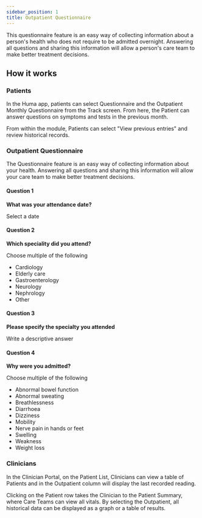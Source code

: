 ```yaml
---
sidebar_position: 1
title: Outpatient Questionnaire
---
```


This questionnaire feature is an easy way of collecting information about a person's health who does not require to be admitted overnight. Answering all questions and sharing this information will allow a person's care team to make better treatment decisions.

## How it works

### Patients
 
In the Huma app, patients can select Questionnaire and the Outpatient Monthly Questionnaire from the Track screen. From here, the Patient can answer questions on symptoms and tests in the previous month.

From within the module, Patients can select "View previous entries" and review historical records.

### Outpatient Questionnaire

The Questionnaire feature is an easy way of collecting information about your health. Answering all questions and sharing this information will allow your care team to make better treatment decisions.

#### Question 1

**What was your attendance date?**

Select a date

#### Question 2

**Which speciality did you attend?**

Choose multiple of the following
- Cardiology
- Elderly care
- Gastroenterology
- Neurology
- Nephrology
- Other

#### Question 3

**Please specify the specialty you attended**

Write a descriptive answer

#### Question 4

**Why were you admitted?**

Choose multiple of the following
- Abnormal bowel function
- Abnormal sweating 
- Breathlessness 
- Diarrhoea
- Dizziness
- Mobility 
- Nerve pain in hands or feet
- Swelling 
- Weakness
- Weight loss

### Clinicians

In the Clinician Portal, on the Patient List, Clinicians can view a table of Patients and in the Outpatient column will display the last recorded reading.

Clicking on the Patient row takes the Clinician to the Patient Summary, where Care Teams can view all vitals. By selecting the Outpatient, all historical data can be displayed as a graph or a table of results.